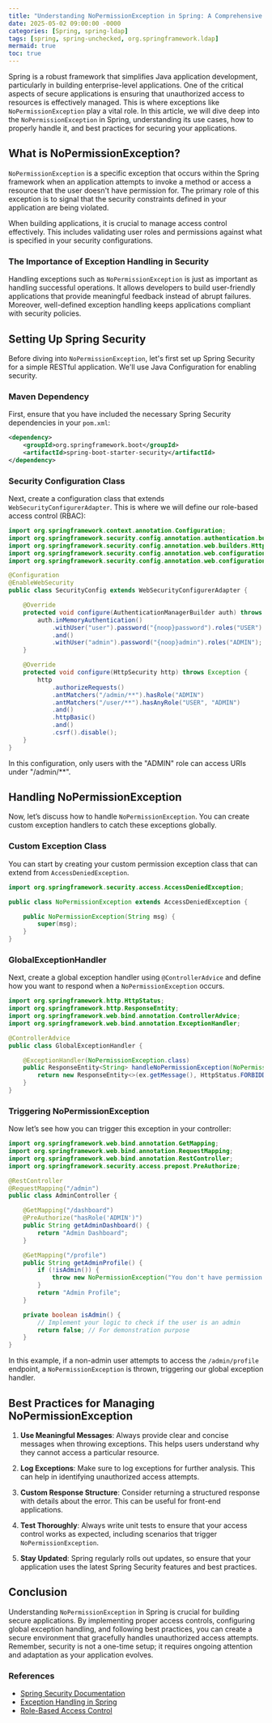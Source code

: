 ```yaml
---
title: "Understanding NoPermissionException in Spring: A Comprehensive Guide"
date: 2025-05-02 09:00:00 -0000
categories: [Spring, spring-ldap]
tags: [spring, spring-unchecked, org.springframework.ldap]
mermaid: true
toc: true
---
```



Spring is a robust framework that simplifies Java application development, particularly in building enterprise-level applications. One of the critical aspects of secure applications is ensuring that unauthorized access to resources is effectively managed. This is where exceptions like `NoPermissionException` play a vital role. In this article, we will dive deep into the `NoPermissionException` in Spring, understanding its use cases, how to properly handle it, and best practices for securing your applications.

## What is NoPermissionException?

`NoPermissionException` is a specific exception that occurs within the Spring framework when an application attempts to invoke a method or access a resource that the user doesn't have permission for. The primary role of this exception is to signal that the security constraints defined in your application are being violated.

When building applications, it is crucial to manage access control effectively. This includes validating user roles and permissions against what is specified in your security configurations.

### The Importance of Exception Handling in Security

Handling exceptions such as `NoPermissionException` is just as important as handling successful operations. It allows developers to build user-friendly applications that provide meaningful feedback instead of abrupt failures. Moreover, well-defined exception handling keeps applications compliant with security policies.

## Setting Up Spring Security

Before diving into `NoPermissionException`, let's first set up Spring Security for a simple RESTful application. We'll use Java Configuration for enabling security.

### Maven Dependency

First, ensure that you have included the necessary Spring Security dependencies in your `pom.xml`:

```xml
<dependency>
    <groupId>org.springframework.boot</groupId>
    <artifactId>spring-boot-starter-security</artifactId>
</dependency>
```

### Security Configuration Class

Next, create a configuration class that extends `WebSecurityConfigurerAdapter`. This is where we will define our role-based access control (RBAC):

```java
import org.springframework.context.annotation.Configuration;
import org.springframework.security.config.annotation.authentication.builders.AuthenticationManagerBuilder;
import org.springframework.security.config.annotation.web.builders.HttpSecurity;
import org.springframework.security.config.annotation.web.configuration.EnableWebSecurity;
import org.springframework.security.config.annotation.web.configuration.WebSecurityConfigurerAdapter;

@Configuration
@EnableWebSecurity
public class SecurityConfig extends WebSecurityConfigurerAdapter {

    @Override
    protected void configure(AuthenticationManagerBuilder auth) throws Exception {
        auth.inMemoryAuthentication()
            .withUser("user").password("{noop}password").roles("USER")
            .and()
            .withUser("admin").password("{noop}admin").roles("ADMIN");
    }

    @Override
    protected void configure(HttpSecurity http) throws Exception {
        http
            .authorizeRequests()
            .antMatchers("/admin/**").hasRole("ADMIN")
            .antMatchers("/user/**").hasAnyRole("USER", "ADMIN")
            .and()
            .httpBasic()
            .and()
            .csrf().disable();
    }
}
```

In this configuration, only users with the "ADMIN" role can access URIs under "/admin/**".

## Handling NoPermissionException

Now, let’s discuss how to handle `NoPermissionException`. You can create custom exception handlers to catch these exceptions globally.

### Custom Exception Class

You can start by creating your custom permission exception class that can extend from `AccessDeniedException`.

```java
import org.springframework.security.access.AccessDeniedException;

public class NoPermissionException extends AccessDeniedException {

    public NoPermissionException(String msg) {
        super(msg);
    }
}
```

### GlobalExceptionHandler

Next, create a global exception handler using `@ControllerAdvice` and define how you want to respond when a `NoPermissionException` occurs.

```java
import org.springframework.http.HttpStatus;
import org.springframework.http.ResponseEntity;
import org.springframework.web.bind.annotation.ControllerAdvice;
import org.springframework.web.bind.annotation.ExceptionHandler;

@ControllerAdvice
public class GlobalExceptionHandler {

    @ExceptionHandler(NoPermissionException.class)
    public ResponseEntity<String> handleNoPermissionException(NoPermissionException ex) {
        return new ResponseEntity<>(ex.getMessage(), HttpStatus.FORBIDDEN);
    }
}
```

### Triggering NoPermissionException

Now let’s see how you can trigger this exception in your controller:

```java
import org.springframework.web.bind.annotation.GetMapping;
import org.springframework.web.bind.annotation.RequestMapping;
import org.springframework.web.bind.annotation.RestController;
import org.springframework.security.access.prepost.PreAuthorize;

@RestController
@RequestMapping("/admin")
public class AdminController {

    @GetMapping("/dashboard")
    @PreAuthorize("hasRole('ADMIN')")
    public String getAdminDashboard() {
        return "Admin Dashboard";
    }

    @GetMapping("/profile")
    public String getAdminProfile() {
        if (!isAdmin()) {
            throw new NoPermissionException("You don't have permission to access this resource");
        }
        return "Admin Profile";
    }

    private boolean isAdmin() {
        // Implement your logic to check if the user is an admin
        return false; // For demonstration purpose
    }
}
```

In this example, if a non-admin user attempts to access the `/admin/profile` endpoint, a `NoPermissionException` is thrown, triggering our global exception handler.

## Best Practices for Managing NoPermissionException

1. **Use Meaningful Messages**: Always provide clear and concise messages when throwing exceptions. This helps users understand why they cannot access a particular resource.

2. **Log Exceptions**: Make sure to log exceptions for further analysis. This can help in identifying unauthorized access attempts.

3. **Custom Response Structure**: Consider returning a structured response with details about the error. This can be useful for front-end applications.

4. **Test Thoroughly**: Always write unit tests to ensure that your access control works as expected, including scenarios that trigger `NoPermissionException`.

5. **Stay Updated**: Spring regularly rolls out updates, so ensure that your application uses the latest Spring Security features and best practices.

## Conclusion

Understanding `NoPermissionException` in Spring is crucial for building secure applications. By implementing proper access controls, configuring global exception handling, and following best practices, you can create a secure environment that gracefully handles unauthorized access attempts. Remember, security is not a one-time setup; it requires ongoing attention and adaptation as your application evolves.

### References

- [Spring Security Documentation](https://spring.io/projects/spring-security)
- [Exception Handling in Spring](https://docs.spring.io/spring-framework/docs/current/reference/html/web.html#mvc-ann-exceptionhandling)
- [Role-Based Access Control](https://auth0.com/docs/authorization/flows/role-based-access-control)